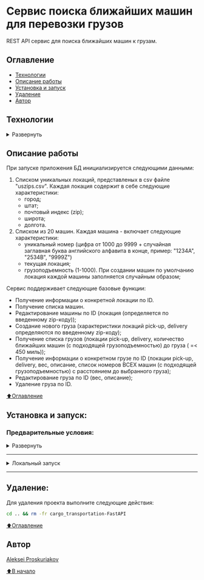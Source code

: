 # Сервис поиска ближайших машин для перевозки грузов

REST API сервиc для поиска ближайших машин к грузам.



## Оглавление
- [Технологии](#технологии)
- [Описание работы](#описание-работы)
- [Установка и запуск](#установка-и-запуск)
- [Удаление](#удаление)
- [Автор](#автор)


## Технологии
<details><summary>Развернуть</summary>

[![Python](https://img.shields.io/badge/python-3.10%20%7C%203.11-blue?logo=python)](https://www.python.org/)
[![FastAPI](https://img.shields.io/badge/-FastAPI-464646?logo=fastapi)](https://fastapi.tiangolo.com/)
[![Pydantic](https://img.shields.io/badge/-Pydantic-464646?logo=Pydantic)](https://docs.pydantic.dev/)
[![Uvicorn](https://img.shields.io/badge/-Uvicorn-464646?logo=Uvicorn)](https://www.uvicorn.org/) 

[![PostgreSQL](https://img.shields.io/badge/-PostgreSQL-464646?logo=PostgreSQL)](https://www.postgresql.org/)
[![asyncpg](https://img.shields.io/badge/-asyncpg-464646?logo=PostgreSQL)](https://pypi.org/project/asyncpg/)
[![SQLAlchemy](https://img.shields.io/badge/SQLAlchemy-v2.0-blue?logo=sqlalchemy)](https://www.sqlalchemy.org/)
[![Alembic](https://img.shields.io/badge/-Alembic-464646?logo=alembic)](https://alembic.sqlalchemy.org/en/latest/)

[![docker_hub](https://img.shields.io/badge/-Docker_Hub-464646?logo=docker)](https://hub.docker.com/)
[![docker_compose](https://img.shields.io/badge/-Docker%20Compose-464646?logo=docker)](https://docs.docker.com/compose/)
[![Nginx](https://img.shields.io/badge/-NGINX-464646?logo=NGINX)](https://nginx.org/ru/)

[⬆️Оглавление](#оглавление)
</details>



## Описание работы

При запуске приложения БД инициализируется следующими данными:
 1. Списком уникальных локаций, представленых в csv файле "uszips.csv". Каждая локация содержит в себе следующие характеристики:
    - город;
    - штат;
    - почтовый индекс (zip);
    - широта;
    - долгота.
 2. Списком из 20 машин. Каждая машина - включает следующие характеристики:
    - уникальный номер (цифра от 1000 до 9999 + случайная заглавная буква английского алфавита в конце, пример: "1234A", "2534B", "9999Z")
    - текущая локация;
    - грузоподъемность (1-1000).
    При создании машин по умолчанию локация каждой машины заполняется случайным образом;

Сервис поддерживает следующие базовые функции:

- Получение информации о конкретной локации по ID.
- Получение списка машин.
- Редактирование машины по ID (локация (определяется по введенному zip-коду));
- Создание нового груза (характеристики локаций pick-up, delivery определяются по введенному zip-коду);
- Получение списка грузов (локации pick-up, delivery, количество ближайших машин (с подходящей грузоподъемностью) до груза ( =< 450 миль));
- Получение информации о конкретном грузе по ID (локации pick-up, delivery, вес, описание, список номеров ВСЕХ машин (с подходящей грузоподъемностью) с расстоянием до выбранного груза);
- Редактирование груза по ID (вес, описание);
- Удаление груза по ID.

[⬆️Оглавление](#оглавление)



## Установка и запуск:

### Предварительные условия:
<details><summary>Развернуть</summary>
Предполагается, что пользователь:
 - установил [Docker](https://docs.docker.com/engine/install/) и [Docker Compose](https://docs.docker.com/compose/install/) на локальной машине или на удаленном сервере, где проект будет запускаться в контейнерах. Проверить наличие можно выполнив команды:

```bash
docker --version && docker-compose --version
```
</details>
<hr>
<details>
<summary>Локальный запуск</summary> 

1. Клонируйте репозиторий с GitHub и введите данные для переменных окружения (значения даны для примера, но их можно оставить):

```bash
git clone https://github.com/alexpro2022/cargo_transportation-FastAPI.git && \
cd cargo_transportation-FastAPI && \
cp env_example .env && \
nano .env
```

2. Из корневой директории проекта выполните команду:
```bash
docker compose -f infra/local/docker-compose.yml up -d --build
```
Проект будет развернут в трех docker-контейнерах (db, web, nginx) по адресу http://localhost.
Администрирование приложения может быть осуществлено через Swagger доступный по адресу http://localhost/docs .

3. Остановить docker и удалить контейнеры можно командой из корневой директории проекта:
```bash
docker compose -f infra/local/docker-compose.yml down
```
Если также необходимо удалить том базы данных:
```bash
docker compose -f infra/local/docker-compose.yml down -v
```
<hr>

Для создания тестовых грузов можно воспользоваться следующими данными:

```json
{
  "delivery_zip": "00602",
  "current_zip": "00601",
  "description": "description",
  "weight": 100
}
```

```json
{
  "delivery_zip": "33556",
  "current_zip": "15049",
  "description": "description",
  "weight": 500
}
```

[⬆️Оглавление](#оглавление)

</details></details><hr>



## Удаление:
Для удаления проекта выполните следующие действия:
```bash
cd .. && rm -fr cargo_transportation-FastAPI
```
  
[⬆️Оглавление](#оглавление)


## Автор
[Aleksei Proskuriakov](https://github.com/alexpro2022)

[⬆️В начало](#сервис-поиска-ближайших-машин-для-перевозки-грузов)



